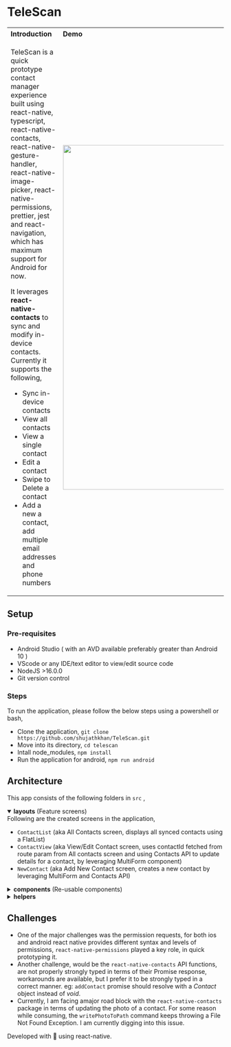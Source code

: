 # TeleScan

  <table border="0">
  <tr>
  <th  align="left">Introduction</th>
  <th  align="left">Demo</th>
  </tr>
  <tr>
  <td>

TeleScan is a quick prototype contact manager experience built using react-native, typescript, react-native-contacts, react-native-gesture-handler, react-native-image-picker, react-native-permissions, prettier, jest and react-navigation, which has maximum support for Android for now.

It leverages <b>react-native-contacts</b> to sync and modify in-device contacts. Currently it supports the following,

  <ul>
    <li>Sync in-device contacts</li>
    <li>View all contacts</li>
    <li>View a single contact</li>
    <li>Edit a contact</li>
    <li>Swipe to Delete a contact</li>
    <li>Add a new a contact, add multiple email addresses and phone numbers</li>
  </ul>
  </td>

  <td>
  <img src="https://user-images.githubusercontent.com/13440061/129457159-84a49c25-813c-46e0-af5b-43ef684d0d57.gif" width="800" />
  </td>
</tr>
</table>

## Setup

### Pre-requisites
- Android Studio ( with an AVD available preferably greater than Android 10 )
- VScode or any IDE/text editor to view/edit source code
- NodeJS >16.0.0
- Git version control

### Steps
To run the application, please follow the below steps using a powershell or bash,
- Clone the application, `git clone https://github.com/shujathkhan/TeleScan.git`
- Move into its directory, `cd telescan`
- Intall node_modules, `npm install`
- Run the application for android, `npm run android`

## Architecture
This app consists of the following folders in `src` ,
    <details open>
      <summary>**layouts** (Feature screens)</summary>
      Following are the created screens in the application,
      <ul>
        <li>`ContactList` (aka All Contacts screen, displays all synced contacts using a FlatList)</li>
        <li>`ContactView` (aka View/Edit Contact screen, uses contactId fetched from route param from All contacts screen and using Contacts API to update details for a contact, by leveraging MultiForm component)</li>
        <li>`NewContact` (aka Add New Contact screen, creates a new contact by leveraging MultiForm and Contacts API)</li>
      </ul>
    </details>
    <details>
      <summary>**components** (Re-usable components)</summary>
      Following are the created re-usable components used in the screens of the application,
      <ul>
        <li>`ContactCard` (List Item used in the All contacts screen)</li>
        <li>`FabButton` (Icon fab button used in all contacts, view/edit and add new contact screen)</li>
        <li>`MultiForm` (Switchable form components for phoneNumbers, emailAddresses and displayName comprises of Text, TextInput and Picker)</li>
      </ul>
    </details>
    <details>
      <summary>**helpers**</summary>
      Following are the created helpers used in the application,
      <ul>
        <li>`getInitials` (Function to get initals from a name)</li>
        <li>`wait` (Function to wait for X milliseconds)</li>
        <li>`requestPermissions` (Function to request permission using react-native-permissions API)</li>
        <li>`sortByGivenName` (Sort an array of contacts by given name)</li>
        <li>`contactPermissions` (Read/Write Contacts)</li>
      </ul>
    </details>

## Challenges

- One of the major challenges was the permission requests, for both ios and android react native provides different syntax and levels of permissions, `react-native-permissions` played a key role, in quick prototyping it.
- Another challenge, would be the `react-native-contacts` API functions, are not properly strongly typed in terms of their Promise response, workarounds are available, but I prefer it to be strongly typed in a correct manner. eg: `addContact` promise should resolve with a _Contact_ object instead of _void_.
- Currently, I am facing amajor road block with the `react-native-contacts` package in terms of updating the photo of a contact. For some reason while consuming, the `writePhotoToPath` command keeps throwing a File Not Found Exception. I am currently digging into this issue.

Developed with 💖 using react-native.
